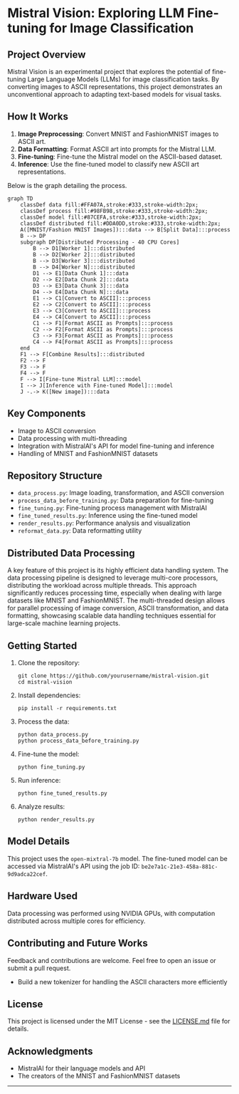 # Mistral Vision: Exploring LLM Fine-tuning for Image Classification

## Project Overview

Mistral Vision is an experimental project that explores the potential of fine-tuning Large Language Models (LLMs) for image classification tasks. By converting images to ASCII representations, this project demonstrates an unconventional approach to adapting text-based models for visual tasks.

## How It Works

1. **Image Preprocessing**: Convert MNIST and FashionMNIST images to ASCII art.
2. **Data Formatting**: Format ASCII art into prompts for the Mistral LLM.
3. **Fine-tuning**: Fine-tune the Mistral model on the ASCII-based dataset.
4. **Inference**: Use the fine-tuned model to classify new ASCII art representations.

Below is the graph detailing the process.

```mermaid
graph TD
    classDef data fill:#FFA07A,stroke:#333,stroke-width:2px;
    classDef process fill:#98FB98,stroke:#333,stroke-width:2px;
    classDef model fill:#87CEFA,stroke:#333,stroke-width:2px;
    classDef distributed fill:#DDA0DD,stroke:#333,stroke-width:2px;
    A([MNIST/Fashion MNIST Images]):::data --> B[Split Data]:::process
    B --> DP
    subgraph DP[Distributed Processing - 40 CPU Cores]
        B --> D1[Worker 1]:::distributed
        B --> D2[Worker 2]:::distributed
        B --> D3[Worker 3]:::distributed
        B --> D4[Worker N]:::distributed
        D1 --> E1[Data Chunk 1]:::data
        D2 --> E2[Data Chunk 2]:::data
        D3 --> E3[Data Chunk 3]:::data
        D4 --> E4[Data Chunk N]:::data
        E1 --> C1[Convert to ASCII]:::process
        E2 --> C2[Convert to ASCII]:::process
        E3 --> C3[Convert to ASCII]:::process
        E4 --> C4[Convert to ASCII]:::process
        C1 --> F1[Format ASCII as Prompts]:::process
        C2 --> F2[Format ASCII as Prompts]:::process
        C3 --> F3[Format ASCII as Prompts]:::process
        C4 --> F4[Format ASCII as Prompts]:::process
    end
    F1 --> F[Combine Results]:::distributed
    F2 --> F
    F3 --> F
    F4 --> F
    F --> I[Fine-tune Mistral LLM]:::model
    I --> J[Inference with Fine-tuned Model]:::model
    J -.-> K([New image]):::data
```

## Key Components

- Image to ASCII conversion
- Data processing with multi-threading
- Integration with MistralAI's API for model fine-tuning and inference
- Handling of MNIST and FashionMNIST datasets

## Repository Structure

- `data_process.py`: Image loading, transformation, and ASCII conversion
- `process_data_before_training.py`: Data preparation for fine-tuning
- `fine_tuning.py`: Fine-tuning process management with MistralAI
- `fine_tuned_results.py`: Inference using the fine-tuned model
- `render_results.py`: Performance analysis and visualization
- `reformat_data.py`: Data reformatting utility

## Distributed Data Processing
A key feature of this project is its highly efficient data handling system. The data processing pipeline is designed to leverage multi-core processors, distributing the workload across multiple threads. This approach significantly reduces processing time, especially when dealing with large datasets like MNIST and FashionMNIST. The multi-threaded design allows for parallel processing of image conversion, ASCII transformation, and data formatting, showcasing scalable data handling techniques essential for large-scale machine learning projects.


## Getting Started

1. Clone the repository:
   ```
   git clone https://github.com/yourusername/mistral-vision.git
   cd mistral-vision
   ```

2. Install dependencies:
   ```
   pip install -r requirements.txt
   ```

3. Process the data:
   ```
   python data_process.py
   python process_data_before_training.py
   ```

4. Fine-tune the model:
   ```
   python fine_tuning.py
   ```

5. Run inference:
   ```
   python fine_tuned_results.py
   ```

6. Analyze results:
   ```
   python render_results.py
   ```

## Model Details

This project uses the `open-mixtral-7b` model. The fine-tuned model can be accessed via MistralAI's API using the job ID: `be2e7a1c-21e3-458a-881c-9d9adca22cef`.

## Hardware Used

Data processing was performed using NVIDIA GPUs, with computation distributed across multiple cores for efficiency.

## Contributing and Future Works

Feedback and contributions are welcome. Feel free to open an issue or submit a pull request.

- Build a new tokenizer for handling the ASCII characters more efficiently

## License

This project is licensed under the MIT License - see the [LICENSE.md](LICENSE.md) file for details.

## Acknowledgments

- MistralAI for their language models and API
- The creators of the MNIST and FashionMNIST datasets

---
